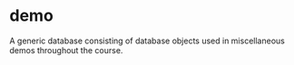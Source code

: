 # demo

A generic database consisting of database objects used in miscellaneous demos throughout the course.
